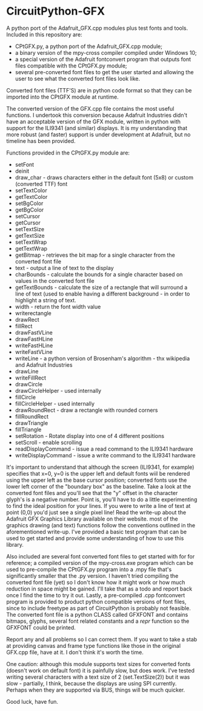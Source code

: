 # CircuitPython-GFX
A python port of the Adafruit_GFX.cpp modules plus test fonts and tools. Included in this repository are: 
- CPtGFX.py, a python port of the Adafruit_GFX.cpp module; 
- a binary version of the mpy-cross compiler compiled under Windows 10; 
- a special version of the Adafruit fontconvert program that outputs font files compatible with the CPtGFX.py module; 
- several pre-converted font files to get the user started and allowing the user to see what the converted font files look like.  

Converted font files (TTF'S) are in python code format so that they can be imported into the CPtGFX module at runtime.  

The converted version of the GFX.cpp file contains the most useful functions.  I undertook this conversion because Adafruit Industries didn't have an acceptable version of the GFX module, written in python with support for the ILI9341 (and similar) displays.  It is my understanding that more robust (and faster) support is under development at Adafruit, but no timeline has been provided.

Functions provided in the CPtGFX.py module are:
  - setFont
  - deinit
  - draw_char - draws characters either in the default font (5x8) or custom (converted TTF) font
  - setTextColor
  - getTextColor
  - setBgColor
  - getBgColor
  - setCursor
  - getCursor
  - setTextSize
  - getTextSize
  - setTextWrap
  - getTextWrap
  - getBitmap - retrieves the bit map for a single character from the converted font file
  - text      - output a line of text to the display
  - charBounds  - calculate the bounds for a single character based on values in the converted font file
  - getTextBounds - calculate the size of a rectangle that will surround a line of text (used to enable having a different background
                         - in order to highlight a string of text.
  - width - return the font width value
  - writerectangle
  - drawRect
  - fillRect
  - drawFastVLine
  - drawFastHLine
  - writeFastHLine
  - writeFastVLine
  - writeLine - a python version of Brosenham's algorithm - thx wikipedia and Adafruit Industries
  - drawLine
  - writeFillRect
  - drawCircle
  - drawCircleHelper  - used internally
  - fillCircle
  - fillCircleHelper  - used internally
  - drawRoundRect - draw a rectangle with rounded corners
  - fillRoundRect
  - drawTriangle
  - fillTriangle
  - setRotation -   Rotate display into one of 4 different positions
  - setScroll   -   enable scrolling
  - readDisplayCommand -    issue a read command to the ILI9341 hardware
  - writeDisplayCommand -   issue a write command to the ILI9341 hardware
  
  It's important to understand that although the screen (ILI9341, for example) specifies that x=0, y=0 is the upper left and default fonts wiil be rendered using the upper left as the base cursor position; converted fonts use the lower left corner of the "boundary box" as the baseline.  Take a look at the converted font files and you'll see that the "y" offset in the character glyph's is a negative number.  Point is, you'll have to do a little experimenting to find the ideal position for your lines.  If you were to write a line of text at point (0,0) you'd just see a single pixel line!  Read the write-up about the Adafruit GFX Graphics Library available on their website.  most of the graphics drawing (and text) functions follow the conventions outlined in the aforementioned write-up.  I've provided a basic test program that can be used to get started and provide some understanding of how to use this library.
  
Also included are several font converted font files to get started with for for reference; a compiled version of the mpy-cross.exe program which can be used to pre-compile the CPtGFX.py program into a .mpy file that's significantly smaller that the .py version.  I haven't tried compiling the converted font file (yet) so I don't know how it might work or how much reduction in space might be gained.
I'll take that as a todo and report back once I find the time to try it out.  Lastly, a pre-compiled .cpp fontconvert program is provided to product python compatible versions of font files, since to include freetype as part of CircuitPython is probably not feasible.  The converted font file is a python CLASS called GFXFONT and contains bitmaps, glyphs, several font related constants and a _repr_ function so the GFXFONT could be printed.

Report any and all problems so I can correct them.  If you want to take a stab at providing canvas and frame type functions like those in the original GFX.cpp file, have at it.  I don't think it's worth the time.

One caution:  although this module supports text sizes for converted fonts (doesn't work on default font) it is painfully slow, but does work.  I've tested writing several characters with a text size of 2 (set.TextSize(2)) but it was slow - partially, I think, because the displays are using SPI currently.  Perhaps when they are supported via BUS, things will be much quicker.

Good luck, have fun.
